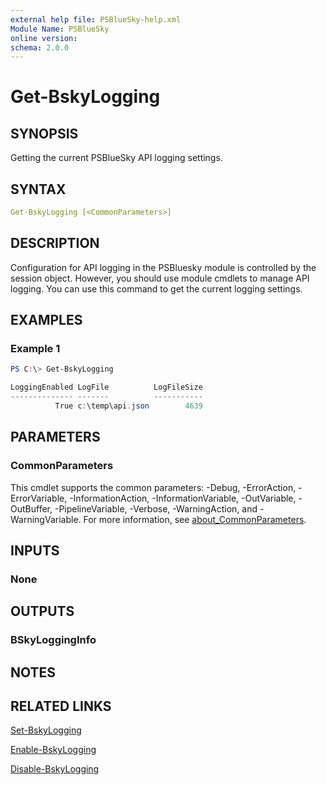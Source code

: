 ```yaml
---
external help file: PSBlueSky-help.xml
Module Name: PSBlueSky
online version:
schema: 2.0.0
---
```


# Get-BskyLogging

## SYNOPSIS

Getting the current PSBlueSky API logging settings.

## SYNTAX

```yaml
Get-BskyLogging [<CommonParameters>]
```

## DESCRIPTION

Configuration for API logging in the PSBluesky module is controlled by the session object. However, you should use module cmdlets to manage API logging. You can use this command to get the current logging settings.

## EXAMPLES

### Example 1

```powershell
PS C:\> Get-BskyLogging

LoggingEnabled LogFile          LogFileSize
-------------- -------          -----------
          True c:\temp\api.json        4639
```

## PARAMETERS

### CommonParameters

This cmdlet supports the common parameters: -Debug, -ErrorAction, -ErrorVariable, -InformationAction, -InformationVariable, -OutVariable, -OutBuffer, -PipelineVariable, -Verbose, -WarningAction, and -WarningVariable. For more information, see [about_CommonParameters](http://go.microsoft.com/fwlink/?LinkID=113216).

## INPUTS

### None

## OUTPUTS

### BSkyLoggingInfo

## NOTES

## RELATED LINKS

[Set-BskyLogging](Set-BskyLogging.md)

[Enable-BskyLogging](Enable-BskyLogging.md)

[Disable-BskyLogging](Disable-BskyLogging.md)
